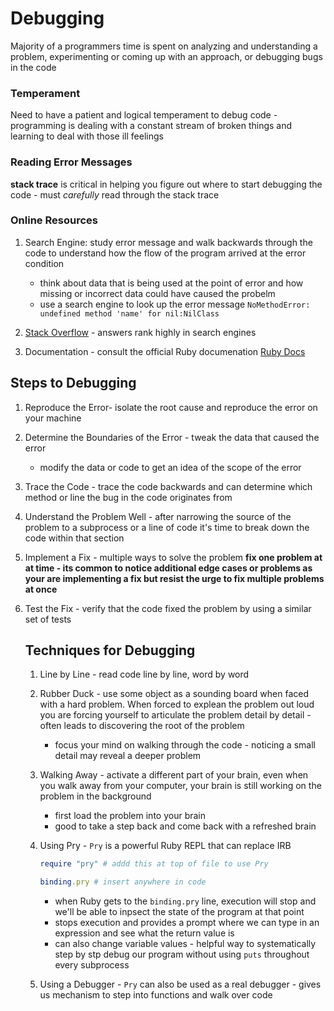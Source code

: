 # Debugging

Majority of a programmers time is spent on analyzing and understanding a problem, experimenting or coming up with an approach, or debugging bugs in the code

### Temperament

Need to have a patient and logical temperament to debug code - programming is dealing with a constant stream of broken things and learning to deal with those ill feelings 

### Reading Error Messages

**stack trace** is critical in helping you figure out where to start debugging the code - must *carefully* read through the stack trace 

### Online Resources

1. Search Engine: study error message and walk backwards through the code to understand how the flow of the program arrived at the error condition 
   - think about data that is being used at the point of error and how missing or incorrect data could have caused the probelm 
   - use a search engine to look up the error message `NoMethodError: undefined method 'name' for nil:NilClass`

2. [Stack Overflow](https://stackoverflow.com) - answers rank highly in search engines 
3. Documentation - consult the official Ruby documenation [Ruby Docs](http://ruby-doc.org)



## Steps to Debugging

1. Reproduce the Error- isolate the root cause and reproduce the error on your machine

2. Determine the Boundaries of the Error - tweak the data that caused the error

   - modify the data or code to get an idea of the scope of the error 

3. Trace the Code - trace the code backwards and can determine which method or line the bug in the code originates from

4. Understand the Problem Well - after narrowing the source of the problem to a subprocess or a line of code it's time to break down the code within that section 

5. Implement a Fix - multiple ways to solve the problem **fix one problem at at time - its common to notice additional edge cases or problems as your are implementing a fix but resist the urge to fix multiple problems at once**

6. Test the Fix - verify that the code fixed the problem by using a similar set of tests

   ## Techniques for Debugging

   1. Line by Line - read code line by line, word by word

   2. Rubber Duck - use some object as a sounding board when faced with a hard problem. When forced to explean the problem out loud you are forcing yourself to articulate the problem detail by detail - often leads to discovering the root of the problem 

      - focus your mind on walking through the code - noticing a small detail may reveal a deeper problem

   3. Walking Away - activate a different part of your brain, even when you walk away from your computer, your brain is still working on the problem in the background 

      - first load the problem into your brain
      - good to take a step back and come back with a refreshed brain

   4. Using Pry - `Pry` is a powerful Ruby REPL that can replace IRB

      ```ruby
      require "pry" # addd this at top of file to use Pry
      
      binding.pry # insert anywhere in code
      ```

      - when Ruby gets to the `binding.pry` line, execution will stop and we'll be able to inpsect the state of the program at that point 
      - stops execution and provides a prompt where we can type in an expression and see what the return value is
      - can also change variable values - helpful way to systematically step by stp debug our program without using `puts` throughout every subprocess 

   5. Using a Debugger - `Pry` can also be used as a real debugger - gives us mechanism to step into functions and walk over code

   

